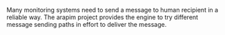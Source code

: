 Many monitoring systems need to send a message to human recipient in a reliable way. The arapim project provides the engine to try different message sending paths in effort to deliver the message.